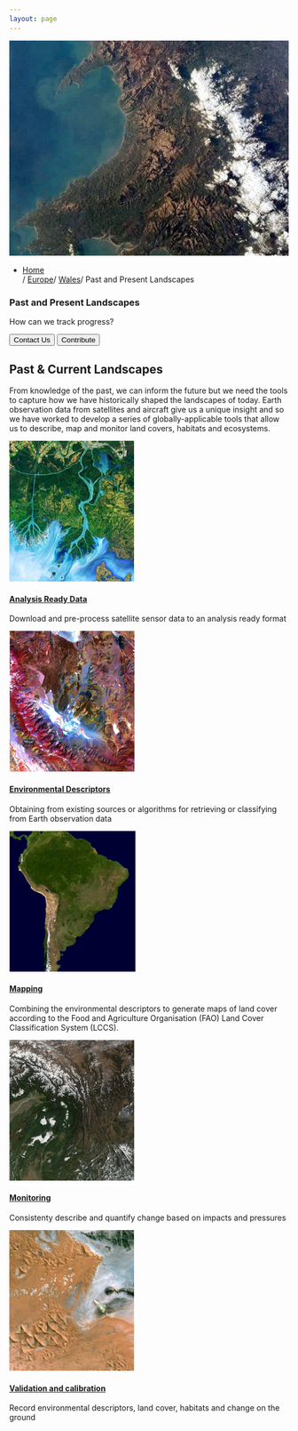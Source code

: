 ```yaml
---
layout: page
---
```


<!-- countryPage-image-section-Start -->
<div class="row country-page-main-section mx-0">
    <div class="col-md-5 countryPage-background-color m-0 p-0">
        <div class="mx-md-5 d-flex flex-column h-100 main-content">
        </div>
    </div>
    <div class="col-md-7 m-0 p-0 position-relative">
        <div class="countrypage-img-layer"></div>
        <img class="countrypage-benner-img" src="/assets/img/heading/country.jpg" alt="countrypageMainImg">
    </div>
    <div class="dsc-country-page container">
        <div class="row text-white">
            <div class="col-12">
                <ul class="breadcrumbs list-unstyled d-flex">
                    <li class="breadcrumbs-item"><a href="/">Home</a></li><span class="separator1">/</span> <a href="/europe/">Europe</a><span class="separator1">/</span> <a href="/europe/wales/">Wales</a><span class="separator1">/</span> Past and Present Landscapes
                </ul>
            </div>
        </div>
        <div class="row">
            <div class="dsc-countrypage-inner col-12 col-md-7">
                <h3 class="mb-3 mb-md-4 text-uppercase">Past and Present Landscapes</h3>
                <p>How can we track progress?</p>
            </div>
        </div>
        <div class="row">
            <div class="col-12">
                <button class="left-btn">Contact Us</button>
                <button class="right-btn">Contribute</button>
            </div>
        </div>
    </div>
</div>
<!-- countryPage-image-section-end -->

<!-- Past & Current landscapes-start -->
<div class="container mt-100 mb-100 pastcurrent-landscapes-main">
    <h2 class="common-title">Past & Current Landscapes</h2>
    <p>From knowledge of the past, we can inform the future but we need the tools to capture how we have historically shaped the landscapes of today. Earth observation data from satellites and aircraft give us a unique insight and so we have worked to develop a series of globally-applicable tools that allow us to describe, map and monitor land covers, habitats and ecosystems.</p>
    <div class="row effect">
        <div class="col-12">
            <div id="owl-past-current" class="owl-carousel owl-theme owl-img-responsive">
                <div class="item">
                    <a href="./analysis-ready-data/"><img src="/assets/img/PastCurrent1.jpg" alt=""></a>
                    <div class="pastcurrent-dsc">
                        <h4><a href="./analysis-ready-data/">Analysis Ready Data</a></h4>
                        <p>Download and pre-process satellite sensor data to an analysis ready format</p>
                    </div>
                </div>
                <div class="item">
                    <a href="../data/environmental-descriptors"><img src="/assets/img/PastCurrent2.jpg" alt=""></a>
                    <div class="pastcurrent-dsc">
                        <h4><a href="../data/environmental-descriptors">Environmental Descriptors</a></h4>
                        <p>Obtaining from existing sources or algorithms for retrieving or classifying from Earth observation data</p>
                    </div>
                </div>
                <div class="item">
                    <a href="https://livingearth-lccs.readthedocs.io/en/latest/index.html" target="_blank"><img src="/assets/img/PastCurrent3.jpg" alt=""></a>
                    <div class="pastcurrent-dsc">
                        <h4><a href="https://livingearth-lccs.readthedocs.io/en/latest/index.html" target="_blank">Mapping</a></h4>
                        <p>Combining the environmental descriptors to generate maps of land cover according to the Food and Agriculture Organisation (FAO) Land Cover Classification System (LCCS).</p>
                    </div>
                </div>
                <div class="item">
                    <a href="https://github.com/livingearth-system/Globalchangeframework" target="_blank"><img src="/assets/img/PastCurrent4.jpg" alt=""></a>
                    <div class="pastcurrent-dsc">
                        <h4><a href="https://github.com/livingearth-system/Globalchangeframework" target="_blank">Monitoring</a></h4>
                        <p>Consistenty describe and quantify change based on impacts and pressures</p>
                    </div>
                </div>
                <div class="item">
                    <a href="https://earthtrack.aber.ac.uk/lccs/wales.html" target="_blank"><img src="/assets/img/PastCurrent5.jpg" alt=""></a>
                    <div class="pastcurrent-dsc">
                        <h4><a href="https://earthtrack.aber.ac.uk/lccs/wales.html" target="_blank">Validation and calibration</a></h4>
                        <p>Record environmental descriptors, land cover, habitats and change on the ground</p>
                    </div>
                </div>
            </div>
        </div>
    </div>
</div>
<!-- Past & Current landscapes-end -->